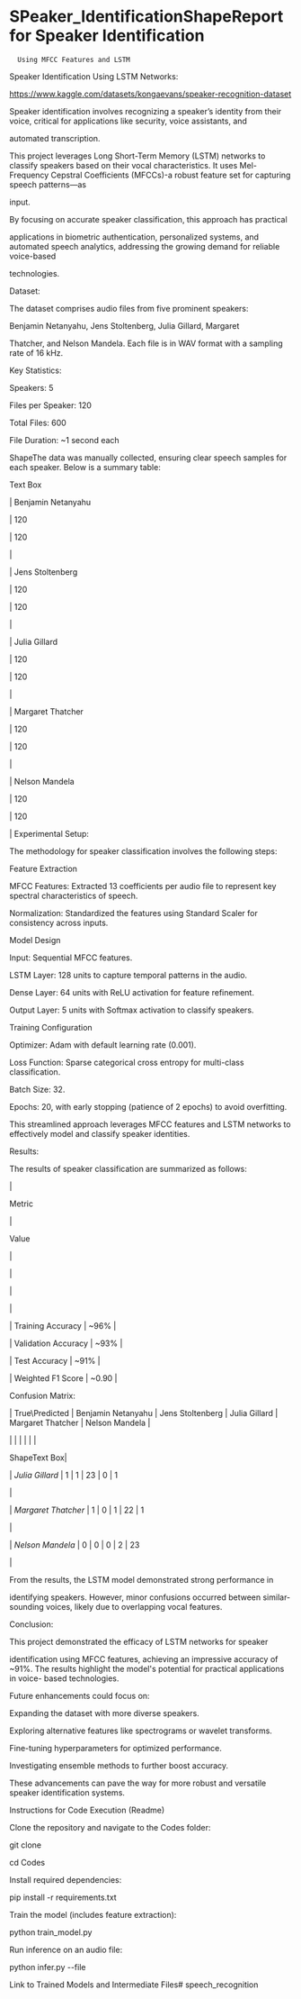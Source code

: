 # SPeaker_IdentificationShapeReport for Speaker Identification 

      Using MFCC Features and LSTM 

 

Speaker Identification Using LSTM Networks: 

https://www.kaggle.com/datasets/kongaevans/speaker-recognition-dataset 

 

Speaker identification involves recognizing a speaker’s identity from their voice, critical for applications like security, voice assistants, and 

automated transcription. 

This project leverages Long Short-Term Memory (LSTM) networks to classify speakers based on their vocal characteristics. It uses Mel-Frequency Cepstral Coefficients (MFCCs)-a robust feature set for capturing speech patterns—as 

input. 

By focusing on accurate speaker classification, this approach has practical 

applications in biometric authentication, personalized systems, and automated speech analytics, addressing the growing demand for reliable voice-based 

technologies. 

 

 

Dataset: 

 

The dataset comprises audio files from five prominent speakers: 

Benjamin Netanyahu, Jens Stoltenberg, Julia Gillard, Margaret 

Thatcher, and Nelson Mandela. Each file is in WAV format with a sampling rate of 16 kHz. 

 

Key Statistics: 

 

Speakers: 5 

Files per Speaker: 120 

Total Files: 600 

File Duration: ~1 second each 

 

 

ShapeThe data was manually collected, ensuring clear speech samples for each speaker. Below is a summary table: 

 

Text Box 

 

| Benjamin Netanyahu 

| 120 

| 120 

| 

| Jens Stoltenberg 

| 120 

| 120 

| 

| Julia Gillard 

| 120 

| 120 

| 

| Margaret Thatcher 

| 120 

| 120 

| 

| Nelson Mandela 

| 120 

| 120 

| 
Experimental Setup: 

The methodology for speaker classification involves the following steps: 

Feature Extraction 

MFCC Features: Extracted 13 coefficients per audio file to represent key spectral characteristics of speech. 

Normalization: Standardized the features using Standard Scaler for consistency across inputs. 

Model Design 

Input: Sequential MFCC features. 

LSTM Layer: 128 units to capture temporal patterns in the audio. 

Dense Layer: 64 units with ReLU activation for feature refinement. 

Output Layer: 5 units with Softmax activation to classify speakers. 

Training Configuration 

Optimizer: Adam with default learning rate (0.001). 

Loss Function: Sparse categorical cross entropy for multi-class classification. 

Batch Size: 32. 

Epochs: 20, with early stopping (patience of 2 epochs) to avoid overfitting. 

This streamlined approach leverages MFCC features and LSTM networks to effectively model and classify speaker identities. 

 

 

Results: 

The results of speaker classification are summarized as follows: 

 

| 

Metric 

| 

Value 

| 

| 

 

| 

 

| 

| Training Accuracy	|	~96%	| 

| Validation Accuracy |	~93%	| 

| Test Accuracy	| ~91%	| 

| Weighted F1 Score	| ~0.90	| 

Confusion Matrix: 

|	True\Predicted	| Benjamin Netanyahu | Jens Stoltenberg | Julia Gillard | Margaret Thatcher | Nelson Mandela | 

|	|	|	|	|	| 

ShapeText Box| 

 | *Julia Gillard*	| 1	| 1	| 23	| 0	| 1 

| 

| *Margaret Thatcher* | 1	| 0	| 1	| 22	| 1 

| 

| *Nelson Mandela*	| 0	| 0	| 0	| 2	| 23 

| 

From the results, the LSTM model demonstrated strong performance in 

identifying speakers. However, minor confusions occurred between similar- sounding voices, likely due to overlapping vocal features. 

 

 

Conclusion: 

This project demonstrated the efficacy of LSTM networks for speaker 

identification using MFCC features, achieving an impressive accuracy of ~91%. The results highlight the model's potential for practical applications in voice- based technologies. 

Future enhancements could focus on: 

Expanding the dataset with more diverse speakers. 

Exploring alternative features like spectrograms or wavelet transforms. 

Fine-tuning hyperparameters for optimized performance. 

Investigating ensemble methods to further boost accuracy. 

These advancements can pave the way for more robust and versatile speaker identification systems. 

 

 

Instructions for Code Execution (Readme) 

Clone the repository and navigate to the Codes folder: 

git clone <repository-link> 

cd Codes 

Install required dependencies: 

pip install -r requirements.txt 

Train the model (includes feature extraction): 

python train_model.py 

Run inference on an audio file: 

python infer.py --file <path-to-audio-file> 

 

Link to Trained Models and Intermediate Files# speech_recognition

